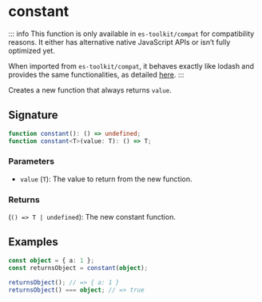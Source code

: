 # constant

::: info
This function is only available in `es-toolkit/compat` for compatibility reasons. It either has alternative native JavaScript APIs or isn’t fully optimized yet.

When imported from `es-toolkit/compat`, it behaves exactly like lodash and provides the same functionalities, as detailed [here](../../../compatibility.md).
:::

Creates a new function that always returns `value`.

## Signature

```typescript
function constant(): () => undefined;
function constant<T>(value: T): () => T;
```

### Parameters

- `value` (`T`): The value to return from the new function.

### Returns

(`() => T | undefined`): The new constant function.

## Examples

```typescript
const object = { a: 1 };
const returnsObject = constant(object);

returnsObject(); // => { a: 1 }
returnsObject() === object; // => true
```
